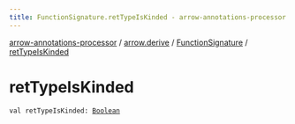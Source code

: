 ```yaml
---
title: FunctionSignature.retTypeIsKinded - arrow-annotations-processor
---
```


[arrow-annotations-processor](../../index.html) / [arrow.derive](../index.html) / [FunctionSignature](index.html) / [retTypeIsKinded](./ret-type-is-kinded.html)

# retTypeIsKinded

`val retTypeIsKinded: `[`Boolean`](https://kotlinlang.org/api/latest/jvm/stdlib/kotlin/-boolean/index.html)